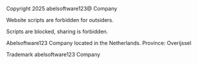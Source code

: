 Copyright 2025 abelsoftware123@ Company 

Website scripts are forbidden for outsiders.

Scripts are blocked, sharing is forbidden. 

Abelsoftware123 Company located in the Netherlands. Province: Overijssel 

Trademark abelsoftware123 Company 
